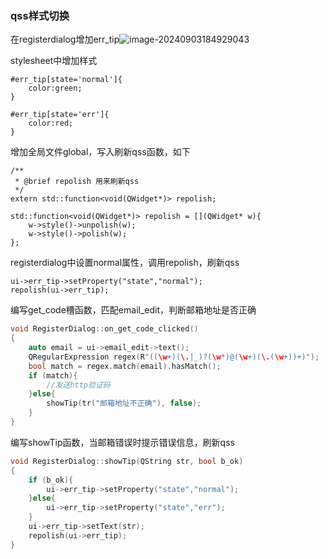 ### qss样式切换

在registerdialog增加err_tip![image-20240903184929043](C:\Users\Administrator\AppData\Roaming\Typora\typora-user-images\image-20240903184929043.png)

stylesheet中增加样式

~~~ 
#err_tip[state='normal']{
    color:green;
}

#err_tip[state='err']{
    color:red;
}
~~~

增加全局文件global，写入刷新qss函数，如下

~~~
/**
 * @brief repolish 用来刷新qss
 */
extern std::function<void(QWidget*)> repolish;

~~~

~~~
std::function<void(QWidget*)> repolish = [](QWidget* w){
    w->style()->unpolish(w);
    w->style()->polish(w);
};
~~~

registerdialog中设置normal属性，调用repolish，刷新qss

~~~
ui->err_tip->setProperty("state","normal");
repolish(ui->err_tip);
~~~

编写get_code槽函数，匹配email_edit，判断邮箱地址是否正确

~~~C
void RegisterDialog::on_get_code_clicked()
{
    auto email = ui->email_edit->text();
    QRegularExpression regex(R"((\w+)(\.|_)?(\w*)@(\w+)(\.(\w+))+)");
    bool match = regex.match(email).hasMatch();
    if (match){
        //发送http验证码
    }else{
        showTip(tr("邮箱地址不正确"), false);
    }
}
~~~

编写showTip函数，当邮箱错误时提示错误信息，刷新qss

~~~C
void RegisterDialog::showTip(QString str, bool b_ok)
{
    if (b_ok){
        ui->err_tip->setProperty("state","normal");
    }else{
        ui->err_tip->setProperty("state","err");
    }
    ui->err_tip->setText(str);
    repolish(ui->err_tip);
}
~~~

